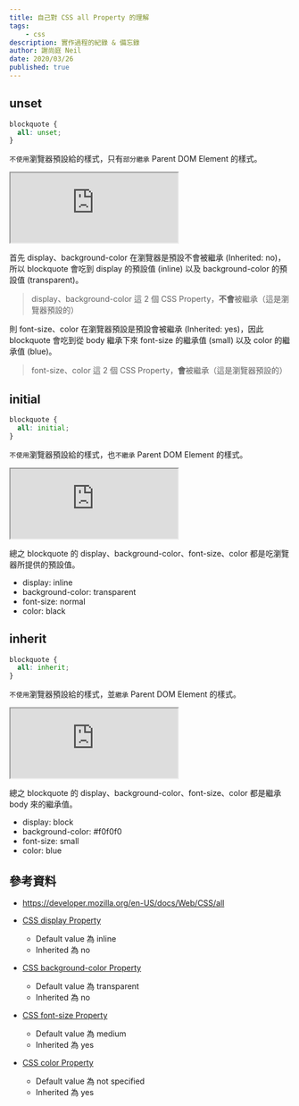 ```yaml
---
title: 自己對 CSS all Property 的理解
tags:
    - css
description: 實作過程的紀錄 & 備忘錄
author: 謝尚庭 Neil
date: 2020/03/26
published: true
---
```


## unset

```css
blockquote {
  all: unset;
}
```

`不使用`瀏覽器預設給的樣式，只有`部分繼承` Parent DOM Element 的樣式。

<iframe class="sample-code-frame" id="frame_ex1"  height="125" src="https://yari-demos.prod.mdn.mozit.cloud/en-US/docs/Web/CSS/all/_sample_.allunset.html" loading="lazy"></iframe>

首先 display、background-color 在瀏覽器是預設不會被繼承 (Inherited: no)，所以 blockquote 會吃到 display 的預設值 (inline) 以及 background-color 的預設值 (transparent)。

> display、background-color 這 2 個 CSS Property，**不會**被繼承（這是瀏覽器預設的）

則 font-size、color 在瀏覽器預設是預設會被繼承 (Inherited: yes)，因此 blockquote 會吃到從 body 繼承下來 font-size 的繼承值 (small) 以及 color 的繼承值 (blue)。

> font-size、color 這 2 個 CSS Property，**會**被繼承（這是瀏覽器預設的）

## initial

```css
blockquote {
  all: initial;
}
```

`不使用`瀏覽器預設給的樣式，也`不繼承` Parent DOM Element 的樣式。

<iframe class="sample-code-frame" id="frame_ex2"  height="125" src="https://yari-demos.prod.mdn.mozit.cloud/en-US/docs/Web/CSS/all/_sample_.allinitial.html" loading="lazy"></iframe>

總之 blockquote 的 display、background-color、font-size、color 都是吃瀏覽器所提供的預設值。

- display: inline
- background-color: transparent
- font-size: normal
- color: black

## inherit

```css
blockquote {
  all: inherit;
}
```

`不使用`瀏覽器預設給的樣式，並`繼承` Parent DOM Element 的樣式。

<iframe class="sample-code-frame" id="frame_ex3"  height="125" src="https://yari-demos.prod.mdn.mozit.cloud/en-US/docs/Web/CSS/all/_sample_.allinherit.html" loading="lazy"></iframe>


總之 blockquote 的 display、background-color、font-size、color 都是繼承 body 來的繼承值。

- display: block
- background-color: #f0f0f0
- font-size: small
- color: blue

## 參考資料

- <https://developer.mozilla.org/en-US/docs/Web/CSS/all>

- [CSS display Property](https://www.w3schools.com/cssref/pr_class_display.asp)
  - Default value 為 inline
  - Inherited 為 no

- [CSS background-color Property](https://www.w3schools.com/cssref/pr_background-color.asp)
  - Default value 為 transparent
  - Inherited 為 no

- [CSS font-size Property](https://www.w3schools.com/cssref/pr_font_font-size.asp)
  - Default value 為 medium
  - Inherited 為 yes

- [CSS color Property](https://www.w3schools.com/cssref/pr_text_color.asp)
  - Default value 為 not specified
  - Inherited 為 yes
